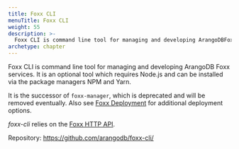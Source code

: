 ```yaml
---
title: Foxx CLI
menuTitle: Foxx CLI
weight: 55
description: >-
  Foxx CLI is command line tool for managing and developing ArangoDBFoxx services
archetype: chapter
---
```

Foxx CLI is command line tool for managing and developing ArangoDB
Foxx services. It is an optional tool which requires Node.js and
can be installed via the package managers NPM and Yarn.

It is the successor of `foxx-manager`, which is deprecated and will be
removed eventually. Also see [Foxx Deployment](../../../develop/foxx-microservices/deployment.md)
for additional deployment options.

_foxx-cli_ relies on the [Foxx HTTP API](../../../develop/http/foxx.md).

Repository: <https://github.com/arangodb/foxx-cli/>
